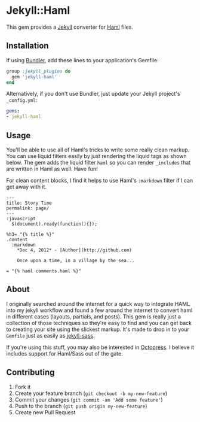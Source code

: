 # Jekyll::Haml

This gem provides a [Jekyll](http://github.com/mojombo/jekyll) converter for
[Haml](http://haml.info) files.

## Installation

If using [Bundler](http://gembundler.com), add these lines to your application's Gemfile:

```rb
group :jekyll_plugins do
  gem 'jekyll-haml'
end
```

Alternatively, if you don't use Bundler, just update your Jekyll project's `_config.yml`:

```yml
gems:
- jekyll-haml
```

## Usage

You'll be able to use all of Haml's tricks to write some really clean markup. You can use liquid filters easily by just rendering the liquid tags as shown below. The gem adds the liquid filter `haml` so you can render `_includes` that are written in Haml as well. Have fun!

For clean content blocks, I find it helps to use Haml's `:markdown` filter if I can get away with it.

```haml
---
title: Story Time
permalink: page/
---
:javascript
  $(document).ready(function(){});

%h3= "{% title %}"
.content
  :markdown
    *Dec 4, 2012* - [Author](http://github.com)

    Once upon a time, in a village by the sea...

= "{% haml comments.haml %}"
```

## About

I originally searched around the internet for a quick way to integrate HAML into my jekyll workflow and found a few around the internet to convert haml in different cases (layouts, partials, and posts). This gem is really just a collection of those techniques so they're easy to find and you can get back to creating your site using the slickest markup. It's made to drop in to your `Gemfile` just as easily as [jekyll-sass](https://github.com/noct/jekyll-sass).

If you're using this stuff, you may also be interested in [Octopress](http://octopress.org). I believe it includes support for Haml/Sass out of the gate.

## Contributing

1. Fork it
2. Create your feature branch (`git checkout -b my-new-feature`)
3. Commit your changes (`git commit -am 'Add some feature'`)
4. Push to the branch (`git push origin my-new-feature`)
5. Create new Pull Request
